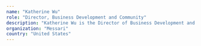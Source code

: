 ```yaml
---
name: "Katherine Wu"
role: "Director, Business Development and Community"
description: "Katherine Wu is the Director of Business Development and Community Management at Messari, a New York-based crypto startup aimed at promoting transparency and smarter decision-making in the cryptoasset industry. Prior to Messari, Katherine has worked at Bank of China, the U.S. Securities and Exchange Commission (SEC), Bank of America, and the U.S. State Department. Katherine holds a J.D. law degree from Benjamin N. Cardozo School of Law and a B.A. in International Relations from Johns Hopkins University. She grew up moving between in Hong Kong and mainland China and has native fluency in Mandarin Chinese."
organization: "Messari"
country: "United States"
---
```

